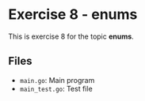 # Exercise 8 - enums

This is exercise 8 for the topic **enums**.

## Files
- `main.go`: Main program
- `main_test.go`: Test file
